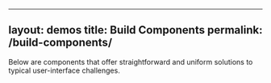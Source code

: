 
---
layout: demos
title: Build Components
permalink: /build-components/
---

Below are components that offer straightforward and uniform solutions to typical user-interface challenges.
